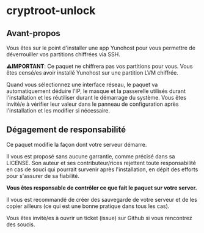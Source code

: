 # cryptroot-unlock

## Avant-propos

Vous êtes sur le point d'installer une app Yunohost pour vous permettre
de déverrouiller vos partitions chiffrées via SSH.

**⚠️IMPORTANT**: Ce paquet ne chiffrera pas vos partitions pour vous.
Vous êtes censé/es avoir installé Yunohost sur une partition LVM chiffrée.

Quand vous sélectionnez une interface réseau, le paquet va automatiquement
déduire l'IP, le masque et la passerelle utilisés durant l'installation et
les réutiliser durant le démarrage du système. Vous êtes invité/e à vérifier
leur valeur dans le panneau de configuration après l'installation et les modifier
si nécessaire.

## Dégagement de responsabilité

Ce paquet modifie la façon dont votre serveur démarre.

Il vous est proposé sans aucune garrantie, comme précisé dans sa LICENSE.
Son auteur et ses contributeur/rices rejettent toute responsabilité en cas de souci
qui pourrait survenir après l'installation, en dépit des efforts pour s'assurer
de sa fiabilité.

**Vous êtes responsable de contrôler ce que fait le paquet sur votre server.**

Il vous est recommandé de créer des sauvegarde de votre serveur et de les
copier ailleurs (ce qui est une bonne pratique dans tous les cas).

Vous êtes invité/es à ouvrir un ticket (issue) sur Github si vous rencontrez
des soucis.
